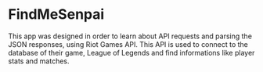 # FindMeSenpai
This app was designed in order to learn about API requests and parsing the JSON responses, using Riot Games API.
This API is used to connect to the database of their game, League of Legends and find informations like player stats and matches.
